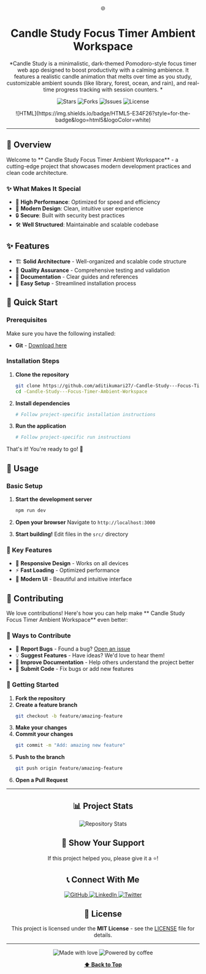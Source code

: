 <div align="center">

🌐

#  Candle Study   Focus Timer Ambient Workspace

*Candle Study is a minimalistic, dark-themed Pomodoro-style focus timer web app designed to boost productivity with a calming ambience. It features a realistic candle animation that melts over time as you study, customizable ambient sounds (like library, forest, ocean, and rain), and real-time progress tracking with session counters. *

<p align="center">
  <img src="https://img.shields.io/github/stars/aditikumari27/-Candle-Study---Focus-Timer-Ambient-Workspace?style=for-the-badge&logo=github&color=gold" alt="Stars"/>
  <img src="https://img.shields.io/github/forks/aditikumari27/-Candle-Study---Focus-Timer-Ambient-Workspace?style=for-the-badge&logo=github&color=blue" alt="Forks"/>
  <img src="https://img.shields.io/github/issues/aditikumari27/-Candle-Study---Focus-Timer-Ambient-Workspace?style=for-the-badge&logo=github&color=red" alt="Issues"/>
  <img src="https://img.shields.io/github/license/aditikumari27/-Candle-Study---Focus-Timer-Ambient-Workspace?style=for-the-badge&color=green" alt="License"/>
</p>

<p align="center">![HTML](https://img.shields.io/badge/HTML5-E34F26?style=for-the-badge&logo=html5&logoColor=white)</p>

</div>

---

## 🌟 Overview

Welcome to ** Candle Study   Focus Timer Ambient Workspace** - a cutting-edge project that showcases modern development practices and clean code architecture.

### ✨ What Makes It Special

- 🚀 **High Performance**: Optimized for speed and efficiency
- 📱 **Modern Design**: Clean, intuitive user experience
- 🔒 **Secure**: Built with security best practices
- 🛠️ **Well Structured**: Maintainable and scalable codebase

## ✨ Features

- 🏗️ **Solid Architecture** - Well-organized and scalable code structure
- 🧪 **Quality Assurance** - Comprehensive testing and validation
- 📖 **Documentation** - Clear guides and references
- 🔧 **Easy Setup** - Streamlined installation process

## 🚀 Quick Start

### Prerequisites

Make sure you have the following installed:

- **Git** - [Download here](https://git-scm.com/downloads)

### Installation Steps

1. **Clone the repository**
   ```bash
   git clone https://github.com/aditikumari27/-Candle-Study---Focus-Timer-Ambient-Workspace.git
   cd -Candle-Study---Focus-Timer-Ambient-Workspace
   ```

2. **Install dependencies**
   ```bash
   # Follow project-specific installation instructions
   ```

3. **Run the application**
   ```bash
   # Follow project-specific run instructions
   ```

That's it! You're ready to go! 🎉

## 🎯 Usage

### Basic Setup

1. **Start the development server**
   ```bash
   npm run dev
   ```

2. **Open your browser**
   Navigate to `http://localhost:3000`

3. **Start building!**
   Edit files in the `src/` directory

### 🌟 Key Features

- 📱 **Responsive Design** - Works on all devices
- ⚡ **Fast Loading** - Optimized performance
- 🎨 **Modern UI** - Beautiful and intuitive interface

## 🤝 Contributing

We love contributions! Here's how you can help make ** Candle Study   Focus Timer Ambient Workspace** even better:

### 🌟 Ways to Contribute

- 🐛 **Report Bugs** - Found a bug? [Open an issue](https://github.com/aditikumari27/-Candle-Study---Focus-Timer-Ambient-Workspace/issues)
- 💡 **Suggest Features** - Have ideas? We'd love to hear them!
- 📝 **Improve Documentation** - Help others understand the project better
- 🔧 **Submit Code** - Fix bugs or add new features

### 🚀 Getting Started

1. **Fork the repository**
2. **Create a feature branch**
   ```bash
   git checkout -b feature/amazing-feature
   ```
3. **Make your changes**
4. **Commit your changes**
   ```bash
   git commit -m "Add: amazing new feature"
   ```
5. **Push to the branch**
   ```bash
   git push origin feature/amazing-feature
   ```
6. **Open a Pull Request**

---

<div align="center">

## 📊 Project Stats

<img src="https://github-readme-stats.vercel.app/api/pin/?username=aditikumari27&repo=-Candle-Study---Focus-Timer-Ambient-Workspace&theme=tokyonight&hide_border=true" alt="Repository Stats"/>

## 🌟 Show Your Support

If this project helped you, please give it a ⭐!

## 📞 Connect With Me

<p align="center">
  <a href="https://github.com/aditikumari27">
    <img src="https://img.shields.io/badge/GitHub-100000?style=for-the-badge&logo=github&logoColor=white" alt="GitHub"/>
  </a>
  <a href="https://linkedin.com/in/aditikumari27">
    <img src="https://img.shields.io/badge/LinkedIn-0077B5?style=for-the-badge&logo=linkedin&logoColor=white" alt="LinkedIn"/>
  </a>
  <a href="https://twitter.com/aditikumari27">
    <img src="https://img.shields.io/badge/Twitter-1DA1F2?style=for-the-badge&logo=twitter&logoColor=white" alt="Twitter"/>
  </a>
</p>

## 📝 License

This project is licensed under the **MIT License** - see the [LICENSE](LICENSE) file for details.

---

<p align="center">
  <img src="https://img.shields.io/badge/Made%20with-❤️-red?style=for-the-badge" alt="Made with love"/>
  <img src="https://img.shields.io/badge/Powered%20by-☕-brown?style=for-the-badge" alt="Powered by coffee"/>
</p>

**[⬆ Back to Top](#top)**

</div>